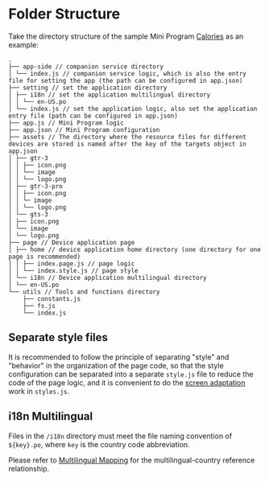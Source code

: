 
# Folder Structure

Take the directory structure of the sample Mini Program [Calories](/docs/1.0/samples/app/calories/) as an example:

```
.  
├── app-side // companion service directory  
│ └── index.js // companion service logic, which is also the entry file for setting the app (the path can be configured in app.json)  
├── setting // set the application directory  
│ ├── i18n // set the application multilingual directory  
│ │ └── en-US.po  
│ └── index.js // set the application logic, also set the application entry file (path can be configured in app.json)  
├── app.js // Mini Program logic  
├── app.json // Mini Program configuration  
├── assets // The directory where the resource files for different devices are stored is named after the key of the targets object in app.json  
│ ├── gtr-3  
│ │ ├── icon.png  
│ │ └── image  
│ │ └── logo.png  
│ ├── gtr-3-pro  
│ │ ├── icon.png  
│ │ └─ image  
│ │ └── logo.png  
│ └── gts-3  
│ ├── icon.png  
│ └── image  
│ └── logo.png  
├── page // Device application page  
│ ├── home // device application home directory (one directory for one page is recommended)  
│ │ ├── index.page.js // page logic  
│ │ └── index.style.js // page style  
│ └── i18n // Device application multilingual directory  
│ └── en-US.po  
└── utils // Tools and functions directory  
    ├── constants.js  
    ├── fs.js  
    └── index.js  

```
## Separate style files[​](/docs/1.0/guides/architecture/folder-structure/#separate-style-files "Direct link to Separate style files")

It is recommended to follow the principle of separating "style" and "behavior" in the organization of the page code, so that the style configuration can be separated into a separate `style.js` file to reduce the code of the page logic, and it is convenient to do the [screen adaptation](/docs/1.0/guides/best-practice/multi-screen-adaption/) work in `styles.js`.

## i18n Multilingual[​](/docs/1.0/guides/architecture/folder-structure/#i18n-multilingual "Direct link to i18n Multilingual")

Files in the `/i18n` directory must meet the file naming convention of `${key}.po`, where `key` is the country code abbreviation.

Please refer to [Multilingual Mapping](/docs/1.0/reference/related-resources/language-list/) for the multilingual-country reference relationship.

